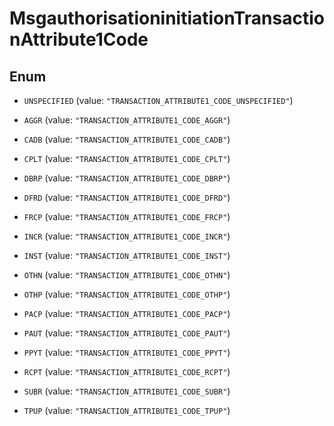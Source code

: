

# MsgauthorisationinitiationTransactionAttribute1Code

## Enum


* `UNSPECIFIED` (value: `"TRANSACTION_ATTRIBUTE1_CODE_UNSPECIFIED"`)

* `AGGR` (value: `"TRANSACTION_ATTRIBUTE1_CODE_AGGR"`)

* `CADB` (value: `"TRANSACTION_ATTRIBUTE1_CODE_CADB"`)

* `CPLT` (value: `"TRANSACTION_ATTRIBUTE1_CODE_CPLT"`)

* `DBRP` (value: `"TRANSACTION_ATTRIBUTE1_CODE_DBRP"`)

* `DFRD` (value: `"TRANSACTION_ATTRIBUTE1_CODE_DFRD"`)

* `FRCP` (value: `"TRANSACTION_ATTRIBUTE1_CODE_FRCP"`)

* `INCR` (value: `"TRANSACTION_ATTRIBUTE1_CODE_INCR"`)

* `INST` (value: `"TRANSACTION_ATTRIBUTE1_CODE_INST"`)

* `OTHN` (value: `"TRANSACTION_ATTRIBUTE1_CODE_OTHN"`)

* `OTHP` (value: `"TRANSACTION_ATTRIBUTE1_CODE_OTHP"`)

* `PACP` (value: `"TRANSACTION_ATTRIBUTE1_CODE_PACP"`)

* `PAUT` (value: `"TRANSACTION_ATTRIBUTE1_CODE_PAUT"`)

* `PPYT` (value: `"TRANSACTION_ATTRIBUTE1_CODE_PPYT"`)

* `RCPT` (value: `"TRANSACTION_ATTRIBUTE1_CODE_RCPT"`)

* `SUBR` (value: `"TRANSACTION_ATTRIBUTE1_CODE_SUBR"`)

* `TPUP` (value: `"TRANSACTION_ATTRIBUTE1_CODE_TPUP"`)



